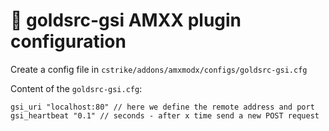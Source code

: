 # :file_folder: goldsrc-gsi AMXX plugin configuration

Create a config file in `cstrike/addons/amxmodx/configs/goldsrc-gsi.cfg`



Content of the `goldsrc-gsi.cfg`:

```
gsi_uri "localhost:80" // here we define the remote address and port
gsi_heartbeat "0.1" // seconds - after x time send a new POST request
```